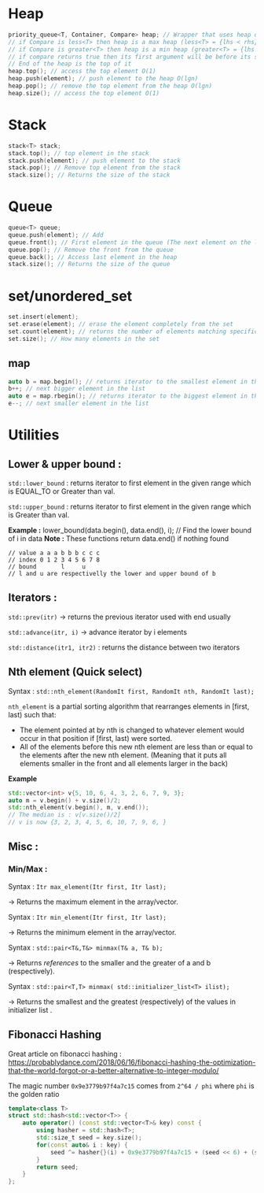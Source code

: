 # Heap
```cpp
priority_queue<T, Container, Compare> heap; // Wrapper that uses heap operations
// if Compare is less<T> then heap is a max heap (less<T> = {lhs < rhs})
// if Compare is greater<T> then heap is a min heap (greater<T> = {lhs > rhs})
// if compare returns true then its first argument will be before its second argument in the heap
// End of the heap is the top of it
heap.top(); // access the top element O(1)
heap.push(element); // push element to the heap O(lgn)
heap.pop(); // remove the top element from the heap O(lgn)
heap.size(); // access the top element O(1)
```
# Stack
```cpp
stack<T> stack;
stack.top(); // top element in the stack
stack.push(element); // push element to the stack
stack.pop(); // Remove top element from the stack
stack.size(); // Returns the size of the stack
```
# Queue
```cpp
queue<T> queue;
queue.push(element); // Add
queue.front(); // First element in the queue (The next element on the list)
queue.pop(); // Remove the front from the queue
queue.back(); // Access last element in the heap
stack.size(); // Returns the size of the queue
```
# set/unordered_set
```cpp
set.insert(element); 
set.erase(element); // erase the element completely from the set
set.count(element); // returns the number of elements matching specific key
set.size(); // How many elements in the set
```
## map
```cpp
auto b = map.begin(); // returns iterator to the smallest element in the map (This is O(1) in C++)
b++; // next bigger element in the list
auto e = map.rbegin(); // returns iterator to the biggest element in the map (This is O(1) in C++)
e--; // next smaller element in the list
```
# Utilities
## Lower & upper bound :
`std::lower_bound` : returns iterator to first element in the given range which is EQUAL_TO or Greater than val.

`std::upper_bound` : returns iterator to first element in the given range which is Greater than val.

**Example :** lower_bound(data.begin(), data.end(), i); // Find the lower bound of i in data
**Note :** These functions return data.end() if nothing found
```
// value a a a b b b c c c
// index 0 1 2 3 4 5 6 7 8
// bound       l     u
// l and u are respectivelly the lower and upper bound of b
```
## Iterators :
`std::prev(itr)` -> returns the previous iterator used with end usually

`std::advance(itr, i)` -> advance iterator by i elements

`std::distance(itr1, itr2)` : returns the distance between two iterators

## Nth element (Quick select)
Syntax : `std::nth_element(RandomIt first, RandomIt nth, RandomIt last);`

`nth_element` is a partial sorting algorithm that rearranges elements in [first, last) such that:
- The element pointed at by nth is changed to whatever element would occur in that position if [first, last) were sorted.
- All of the elements before this new nth element are less than or equal to the elements after the new nth element. (Meaning that it puts all elements smaller in the front and all elements larger in the back)

**Example**
```cpp
std::vector<int> v{5, 10, 6, 4, 3, 2, 6, 7, 9, 3}; 
auto m = v.begin() + v.size()/2;
std::nth_element(v.begin(), m, v.end());
// The median is : v[v.size()/2]
// v is now {3, 2, 3, 4, 5, 6, 10, 7, 9, 6, }
```

## Misc :
### Min/Max :
Syntax : `Itr max_element(Itr first, Itr last);`

-> Returns the maximum element in the array/vector.

Syntax : `Itr min_element(Itr first, Itr last);`

-> Returns the minimum element in the array/vector.


Syntax : `std::pair<T&,T&> minmax(T& a, T& b);` 

-> Returns *references* to the smaller and the greater of a and b (respectively).

Syntax : `std::pair<T,T> minmax( std::initializer_list<T> ilist);` 

-> Returns the smallest and the greatest (respectively) of the values in initializer list .

## Fibonacci Hashing
Great article on fibonacci hashing : https://probablydance.com/2018/06/16/fibonacci-hashing-the-optimization-that-the-world-forgot-or-a-better-alternative-to-integer-modulo/

The magic number `0x9e3779b97f4a7c15` comes from `2^64 / phi` where `phi` is the golden ratio
```cpp
template<class T> 
struct std::hash<std::vector<T>> {
    auto operator() (const std::vector<T>& key) const {
        using hasher = std::hash<T>;
        std::size_t seed = key.size();
        for(const auto& i : key) {
            seed ^= hasher{}(i) + 0x9e3779b97f4a7c15 + (seed << 6) + (seed >> 2);
        }
        return seed;
    }
};
````